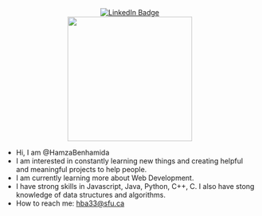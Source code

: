 <div id="badges"  align="center">
  <a href="https://www.linkedin.com/in/hamza-benhamida-a282871b9/">
    <img src="https://img.shields.io/badge/LinkedIn-blue?style=for-the-badge&logo=linkedin&logoColor=white" alt="LinkedIn Badge"/>
 </a>
<!--   <a href="">
    <img src="https://img.shields.io/badge/YouTube-red?style=for-the-badge&logo=youtube&logoColor=white" alt="Portfolio Badge"/>
  </a>  -->
</div>

<img src="https://komarev.com/ghpvc/?username=HamzaBenhamida&style=flat-square&color=blue" alt=""  align="center" />

<div id="header" align="center">
  <img src="https://media2.giphy.com/media/7NOypWcjs4ANA86Cmn/giphy.gif?cid=790b7611516a9729837471395788d58bfa28d5b67868c644&rid=giphy.gif&ct=g" width="250"/>
</div>


- Hi, I am @HamzaBenhamida
- I am interested in constantly learning new things and creating helpful and meaningful projects to help people.
- I am currently learning more about Web Development.
- I have strong skills in Javascript, Java, Python, C++, C. I also have stong knowledge of data structures and algorithms.
- How to reach me: hba33@sfu.ca

<!---
HamzaBenhamida/HamzaBenhamida is a ✨ special ✨ repository because its `README.md` (this file) appears on your GitHub profile.
You can click the Preview link to take a look at your changes.
--->

